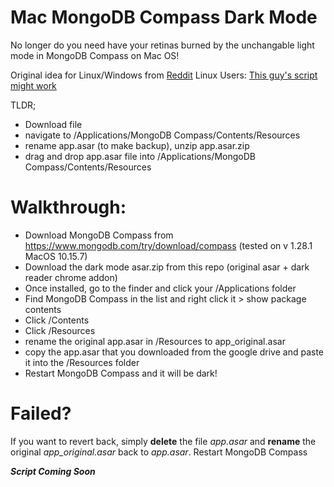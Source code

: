 # Mac MongoDB Compass Dark Mode
No longer do you need have your retinas burned by the unchangable light mode in MongoDB Compass on Mac OS!

Original idea for Linux/Windows from [Reddit](https://www.reddit.com/r/mongodb/comments/mj1zr0/successfully_achieved_darkmode_for_mongodb_compass/)
Linux Users: [This guy's script might work](https://github.com/Pragalbha-Patil/mongodb-compass-dark-mode)

TLDR; 
* Download file 
* navigate to /Applications/MongoDB Compass/Contents/Resources 
* rename app.asar (to make backup), unzip app.asar.zip 
* drag and drop app.asar file into /Applications/MongoDB Compass/Contents/Resources 

# Walkthrough:

* Download MongoDB Compass from https://www.mongodb.com/try/download/compass (tested on v 1.28.1 MacOS 10.15.7)
* Download the dark mode asar.zip from this repo (original asar + dark reader chrome addon)
* Once installed, go to the finder and click your /Applications folder
* Find MongoDB Compass in the list and right click it > show package contents
* Click /Contents
* Click /Resources
* rename the original app.asar in /Resources to app_original.asar
* copy the app.asar that you downloaded from the google drive and paste it into the /Resources folder
* Restart MongoDB Compass and it will be dark!

# Failed?
If you want to revert back, simply **delete** the file _app.asar_ and **rename** the original _app_original.asar_ back to _app.asar_.
Restart MongoDB Compass

__*Script Coming Soon*__
